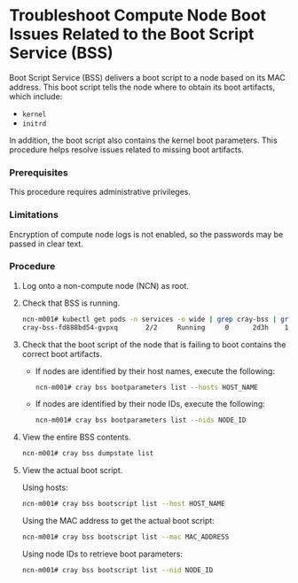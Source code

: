 # Troubleshoot Compute Node Boot Issues Related to the Boot Script Service \(BSS\)

Boot Script Service \(BSS\) delivers a boot script to a node based on its MAC address. This boot script tells the node where to obtain its boot artifacts, which include:

-   `kernel`
-   `initrd`

In addition, the boot script also contains the kernel boot parameters. This procedure helps resolve issues related to missing boot artifacts.

### Prerequisites

This procedure requires administrative privileges.

### Limitations

Encryption of compute node logs is not enabled, so the passwords may be passed in clear text.

### Procedure

1.  Log onto a non-compute node \(NCN\) as root.

2.  Check that BSS is running.

    ```bash
    ncn-m001# kubectl get pods -n services -o wide | grep cray-bss | grep -v -etcd-
    cray-bss-fd888bd54-gvpxq       2/2     Running     0      2d3h    10.32.0.16   ncn-w002   <none>    <none>
    ```

3.  Check that the boot script of the node that is failing to boot contains the correct boot artifacts.

    -   If nodes are identified by their host names, execute the following:

        ```bash
        ncn-m001# cray bss bootparameters list --hosts HOST_NAME
        ```

    -   If nodes are identified by their node IDs, execute the following:

        ```bash
        ncn-m001# cray bss bootparameters list --nids NODE_ID
        ```

4.  View the entire BSS contents.

    ```bash
    ncn-m001# cray bss dumpstate list
    ```

5.  View the actual boot script.

    Using hosts:

    ```bash
    ncn-m001# cray bss bootscript list --host HOST_NAME
    ```

    Using the MAC address to get the actual boot script:

    ```bash
    ncn-m001# cray bss bootscript list --mac MAC_ADDRESS
    ```

    Using node IDs to retrieve boot parameters:

    ```bash
    ncn-m001# cray bss bootscript list --nid NODE_ID
    ```

